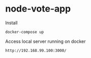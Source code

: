 # node-vote-app

Install

```
docker-compose up
```

Access local server running on docker
```
http://192.168.99.100:3000/
```
